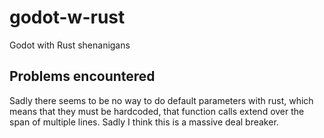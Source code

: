 # godot-w-rust
Godot with Rust shenanigans

## Problems encountered
Sadly there seems to be no way to do default parameters with rust, which means
that they must be hardcoded, that function calls extend over the span of
multiple lines. Sadly I think this is a massive deal breaker.
